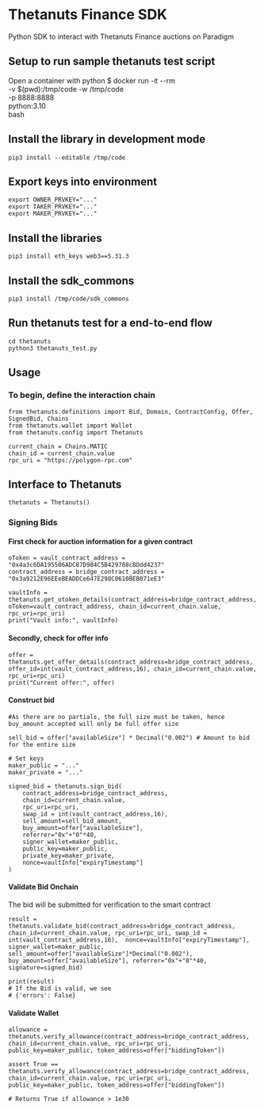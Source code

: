 # Thetanuts Finance SDK

Python SDK to interact with Thetanuts Finance auctions on Paradigm

## Setup to run sample thetanuts test script

Open a container with python
$ docker run -it --rm \
    -v $(pwd):/tmp/code -w /tmp/code \
    -p 8888:8888 \
    python:3.10 \
    bash

## Install the library in development mode

    pip3 install --editable /tmp/code

## Export keys into environment

    export OWNER_PRVKEY="..."
    export TAKER_PRVKEY="..."
    export MAKER_PRVKEY="..."

## Install the libraries

    pip3 install eth_keys web3==5.31.3

## Install the sdk_commons

    pip3 install /tmp/code/sdk_commons

## Run thetanuts test for a end-to-end flow

    cd thetanuts
    python3 thetanuts_test.py

## Usage

### To begin, define the interaction chain

    from thetanuts.definitions import Bid, Domain, ContractConfig, Offer, SignedBid, Chains
    from thetanuts.wallet import Wallet
    from thetanuts.config import Thetanuts
    
    current_chain = Chains.MATIC
    chain_id = current_chain.value
    rpc_uri = "https://polygon-rpc.com"

## Interface to Thetanuts

    thetanuts = Thetanuts()

### Signing Bids

#### First check for auction information for a given contract

    oToken = vault_contract_address = "0x4a3c6DA195506ADC87D984C5B429708c8Ddd4237"
    contract_address = bridge_contract_address = "0x3a9212E96EEeBEADDCe647E298C0610BEB071eE3"

    vaultInfo = thetanuts.get_otoken_details(contract_address=bridge_contract_address, oToken=vault_contract_address, chain_id=current_chain.value, rpc_uri=rpc_uri)
    print("Vault info:", vaultInfo)

#### Secondly, check for offer info

    offer = thetanuts.get_offer_details(contract_address=bridge_contract_address, offer_id=int(vault_contract_address,16), chain_id=current_chain.value, rpc_uri=rpc_uri)
    print("Current offer:", offer)

#### Construct bid

    #As there are no partials, the full size must be taken, hence buy_amount accepted will only be full offer size

    sell_bid = offer["availableSize"] * Decimal("0.002") # Amount to bid for the entire size

    # Set keys
    maker_public = "..."
    maker_private = "..."

    signed_bid = thetanuts.sign_bid(
        contract_address=bridge_contract_address, 
        chain_id=current_chain.value, 
        rpc_uri=rpc_uri, 
        swap_id = int(vault_contract_address,16), 
        sell_amount=sell_bid_amount, 
        buy_amount=offer["availableSize"], 
        referrer="0x"+"0"*40, 
        signer_wallet=maker_public, 
        public_key=maker_public, 
        private_key=maker_private,
        nonce=vaultInfo["expiryTimestamp"]
    )

#### Validate Bid Onchain

The bid will be submitted for verification to the smart contract

    result = thetanuts.validate_bid(contract_address=bridge_contract_address, chain_id=current_chain.value, rpc_uri=rpc_uri, swap_id = int(vault_contract_address,16),  nonce=vaultInfo["expiryTimestamp"], signer_wallet=maker_public, sell_amount=offer["availableSize"]*Decimal("0.002"), buy_amount=offer["availableSize"], referrer="0x"+"0"*40, signature=signed_bid)

    print(result)
    # If the Bid is valid, we see
    # {'errors': False}

#### Validate Wallet

    allowance = thetanuts.verify_allowance(contract_address=bridge_contract_address, chain_id=current_chain.value, rpc_uri=rpc_uri, public_key=maker_public, token_address=offer["biddingToken"])

    assert True == thetanuts.verify_allowance(contract_address=bridge_contract_address, chain_id=current_chain.value, rpc_uri=rpc_uri, public_key=maker_public, token_address=offer["biddingToken"])

    # Returns True if allowance > 1e30
